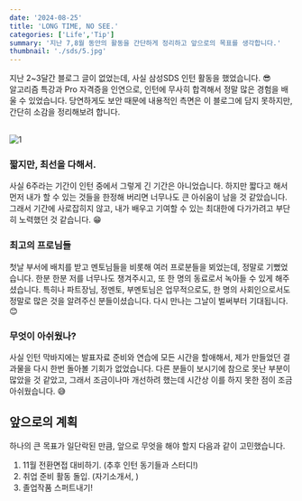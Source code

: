 ```yaml
---
date: '2024-08-25'
title: 'LONG TIME, NO SEE.'
categories: ['Life','Tip']
summary: '지난 7,8월 동안의 활동을 간단하게 정리하고 앞으로의 목표를 생각합니다.'
thumbnail: './sds/5.jpg'
---
```


지난 2~3달간 블로그 글이 없었는데, 사실 삼성SDS 인턴 활동을 했었습니다. 😎  
알고리즘 특강과 Pro 자격증을 인연으로, 인턴에 무사히 합격해서 정말 많은 경험을 배울 수 있었습니다. 당연하게도 보안 때문에 내용적인 측면은 이 블로그에 담지 못하지만, 간단히 소감을 정리해보려 합니다.  
</br>  

![1](./sds/6.jpg)

### 짧지만, 최선을 다해서.
사실 6주라는 기간이 인턴 중에서 그렇게 긴 기간은 아니었습니다. 하지만 짧다고 해서 먼저 내가 할 수 있는 것들을 한정해 버리면 너무나도 큰 아쉬움이 남을 것 같았습니다. 그래서 기간에 사로잡히지 않고, 내가 배우고 기여할 수 있는 최대한에 다가가려고 부단히 노력했던 것 같습니다. 😁

### 최고의 프로님들
첫날 부서에 배치를 받고 멘토님들을 비롯해 여러 프로분들을 뵈었는데, 정말로 기뻤었습니다. 한분 한분 저를 너무나도 챙겨주시고, 또 한 명의 동료로서 녹아들 수 있게 해주셨습니다. 특히나 파트장님, 정멘토, 부멘토님은 업무적으로도, 한 명의 사회인으로서도 정말로 많은 것을 알려주신 분들이셨습니다. 다시 만나는 그날이 벌써부터 기대됩니다. 😊 

### 무엇이 아쉬웠나?
사실 인턴 막바지에는 발표자료 준비와 연습에 모든 시간을 할애해서, 제가 만들었던 결과물을 다시 한번 돌아볼 기회가 없었습니다. 다른 분들이 보시기에 참으로 못난 부분이 많았을 것 같았고, 그래서 조금이나마 개선하려 했는데 시간상 이를 하지 못한 점이 조금 아쉬웠습니다. 😅

## 앞으로의 계획

하나의 큰 목표가 일단락된 만큼, 앞으로 무엇을 해야 할지 다음과 같이 고민했습니다.

1. 11월 전환면접 대비하기. (추후 인턴 동기들과 스터디!)
2. 취업 준비 활동 돌입. (자기소개서, )
3. 졸업작품 스퍼트내기!

